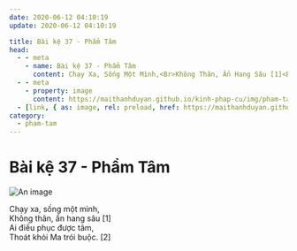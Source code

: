 ```yaml
---
date: 2020-06-12 04:10:19
update: 2020-06-12 04:10:19

title: Bài kệ 37 - Phẩm Tâm
head:
  - - meta
    - name: Bài kệ 37 - Phẩm Tâm
      content: Chạy Xa, Sống Một Mình,<Br>Không Thân, Ẩn Hang Sâu [1]<Br>Ai Điều Phục Được Tâm,<Br>Thoát Khỏi Ma Trói Buộc. [2]<Br>
  - - meta
    - property: image
      content: https://maithanhduyan.github.io/kinh-phap-cu/img/pham-tam/pham-tam-037.jpg
  - [link, { as: image, rel: preload, href: https://maithanhduyan.github.io/kinh-phap-cu/img/pham-tam/pham-tam-037.jpg }]
category:
  - pham-tam
---
```


# Bài kệ 37 - Phẩm Tâm

![An image](/img/pham-tam/pham-tam-037.jpg)

Chạy xa, sống một mình,<br>Không thân, ẩn hang sâu [1]<br>Ai điều phục được tâm,<br>Thoát khỏi Ma trói buộc. [2]<br>
